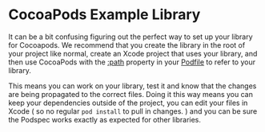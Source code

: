 CocoaPods Example Library
================

It can be a bit confusing figuring out the perfect way to set up your library for Cocoapods. We recommend that you create the library in the root of your project like normal, create an Xcode project that uses your library, and then use CocoaPods with the [:path](http://docs.cocoapods.org/podfile.html#pod) property in your [Podfile](podfile_link) to refer to your library.

This means you can work on your library, test it and know that the changes are being propagated to the correct files. Doing it this way means you can keep your dependencies outside of the project, you can edit your files in Xcode ( so no regular `pod install` to pull in changes. ) and you can be sure the Podspec works exactly as expected for other libraries.
